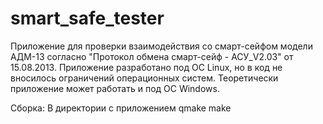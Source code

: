 # smart_safe_tester

Приложение для проверки взаимодействия со смарт-сейфом модели АДМ-13 согласно "Протокол обмена смарт-сейф - АСУ_V2.03" от 15.08.2013.
Приложение разработано под ОС Linux, но в код не вносилось ограничений операционных систем. Теоретически приложение может работать и под ОС Windows.

Сборка:
В директории с приложением
qmake
make


